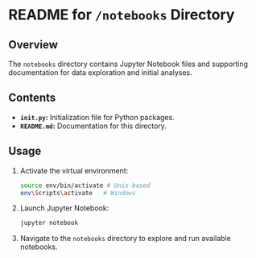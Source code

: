 # README for `/notebooks` Directory

## Overview

The `notebooks` directory contains Jupyter Notebook files and supporting documentation for data exploration and initial analyses.

## Contents

- **`init.py`:** Initialization file for Python packages.
- **`README.md`:** Documentation for this directory.

## Usage

1. Activate the virtual environment:
   ```bash
   source env/bin/activate # Unix-based
   env\Scripts\activate   # Windows
   ```
2. Launch Jupyter Notebook:
   ```bash
   jupyter notebook
   ```
3. Navigate to the `notebooks` directory to explore and run available notebooks.
